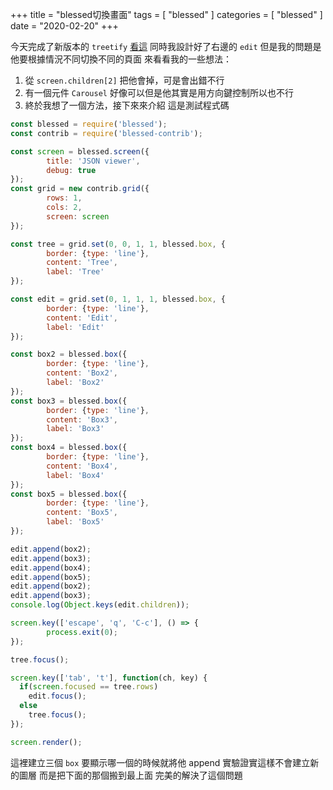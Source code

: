 +++
title = "blessed切換畫面"
tags = [ "blessed" ]
categories = [ "blessed" ]
date = "2020-02-20"
+++

今天完成了新版本的 `treetify` [看這](/2020/02/18/blessed-contrib-tree/)
同時我設計好了右邊的 `edit`
但是我的問題是他要根據情況不同切換不同的頁面
來看看我的一些想法：
1. 從 `screen.children[2]` 把他會掉，可是會出錯不行
2. 有一個元件 `Carousel` 好像可以但是他其實是用方向鍵控制所以也不行
3. 終於我想了一個方法，接下來來介紹
這是測試程式碼
```js
const blessed = require('blessed');
const contrib = require('blessed-contrib');

const screen = blessed.screen({
        title: 'JSON viewer',
        debug: true 
});
const grid = new contrib.grid({
        rows: 1,
        cols: 2,
        screen: screen
});

const tree = grid.set(0, 0, 1, 1, blessed.box, {
        border: {type: 'line'},
        content: 'Tree',
        label: 'Tree'
});

const edit = grid.set(0, 1, 1, 1, blessed.box, {
        border: {type: 'line'},
        content: 'Edit',
        label: 'Edit'
});

const box2 = blessed.box({
        border: {type: 'line'},
        content: 'Box2',
        label: 'Box2'
});
const box3 = blessed.box({
        border: {type: 'line'},
        content: 'Box3',
        label: 'Box3'
});
const box4 = blessed.box({
        border: {type: 'line'},
        content: 'Box4',
        label: 'Box4'
});
const box5 = blessed.box({
        border: {type: 'line'},
        content: 'Box5',
        label: 'Box5'
});

edit.append(box2);
edit.append(box3);
edit.append(box4);
edit.append(box5);
edit.append(box2);
edit.append(box3);
console.log(Object.keys(edit.children));

screen.key(['escape', 'q', 'C-c'], () => {
        process.exit(0);
});

tree.focus();

screen.key(['tab', 't'], function(ch, key) {
  if(screen.focused == tree.rows)
    edit.focus();
  else
    tree.focus();
});

screen.render();
```

這裡建立三個 `box` 要顯示哪一個的時候就將他 append
實驗證實這樣不會建立新的圖層
而是把下面的那個搬到最上面
完美的解決了這個問題
